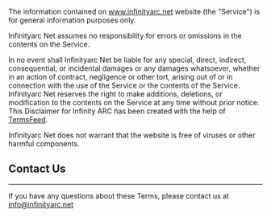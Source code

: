 The information contained on www.infinityarc.net website (the "Service") is
for general information purposes only.

Infinityarc Net assumes no responsibility for errors or omissions in the
contents on the Service.

In no event shall Infinityarc Net be liable for any special, direct, indirect,
consequential, or incidental damages or any damages whatsoever, whether in an
action of contract, negligence or other tort, arising out of or in connection
with the use of the Service or the contents of the Service. Infinityarc Net
reserves the right to make additions, deletions, or modification to the
contents on the Service at any time without prior notice. This Disclaimer for
Infinity ARC has been created with the help of
[TermsFeed](https://www.termsfeed.com/).

Infinityarc Net does not warrant that the website is free of viruses or other
harmful components.

## Contact Us  

---

If you have any questions about these Terms, please contact us at [info@infinityarc.net](mailto:info@infinityarc.net)

